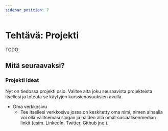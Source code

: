 ```yaml
---
sidebar_position: 7
---
```


# Tehtävä: Projekti

TODO

## Mitä seuraavaksi?

### Projekti ideat
Nyt on tiedossa projekti osio. Valitse alta joku seuraavista projekteista itsellesi ja toteuta se käytyjen kurssienosuuksien avulla.
- Oma verkkosivu
    - Tee itsellesi verkkosivu jossa on keskitetty oma nimi, nimen alhaalla voi olla valitsemasi slogan ja näiden alla omat sosiaalisenmedian linkit (esim. LinkedIn, Twitter, Github jne.).